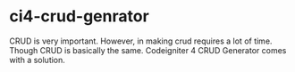 # ci4-crud-genrator
CRUD is very important. However, in making crud requires a lot of time. Though CRUD is basically the same. Codeigniter 4 CRUD Generator comes with a solution.
